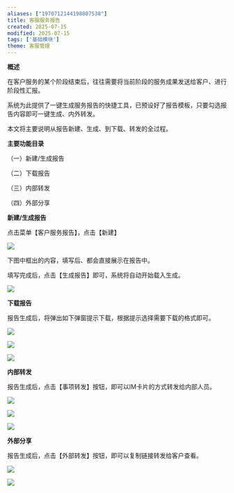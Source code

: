 ```yaml
---
aliases: ["1970712144198807538"]
title: 客服服务报告
created: 2025-07-15
modified: 2025-07-15
tags: ['基础模块']
theme: 客服管理
---
```


**概述**

在客户服务的某个阶段结束后，往往需要将当前阶段的服务成果发送给客户、进行阶段性汇报。

系统为此提供了一键生成服务报告的快捷工具，已预设好了报告模板，只要勾选报告内容即可一键生成、内外转发。

本文将主要说明从报告新建、生成、到下载、转发的全过程。

**主要功能目录**

（一）新建/生成报告

（二）下载报告

（三）内部转发

（四）外部分享

**新建/生成报告**

点击菜单【客户服务报告】，点击【新建】

![](7806f82d4e054604dfb66c2fa67f3322.jpg)

下图中框出的内容，填写后、都会直接展示在报告中。

填写完成后，点击【生成报告】即可，系统将自动开始载入生成。

![](f51f99ad4738586cdd80cf25ceb6e3e8.jpg)

**下载报告**

报告生成后，将弹出如下弹窗提示下载，根据提示选择需要下载的格式即可。

![](8f26c26361400af9bedf795aa4614de5.jpg)

![](1e3fea40a780ae35e8885bccc663a17e.jpg)

![](20a8adf5f190493047f91b47b5361b2d.jpg)

**内部转发**

报告生成后，点击【事项转发】按钮，即可以IM卡片的方式转发给内部人员。

![](f59dda0bbf413fd53c8f843a2a9a4fc1.jpg)

![](303b82b0a8660951c697c5e2eabe7feb.jpg)

![](d27b36160b69edb6175cff8a40e9c1cf.jpg)

**外部分享**

报告生成后，点击【外部转发】按钮，即可以复制链接转发给客户查看。

![](c966e8e66fade88436bf11e7b7654751.jpg)

![](fcbecf561adf7e3febb9ba7e1e21e8bf.jpg)